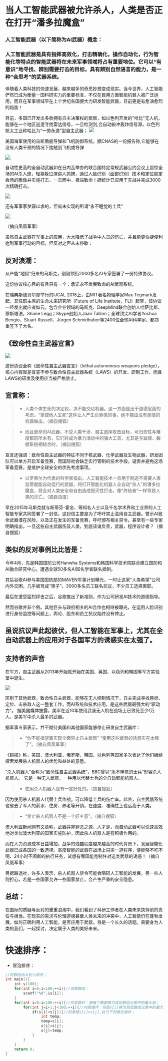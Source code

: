 
# 当人工智能武器被允许杀人，人类是否正在打开“潘多拉魔盒”

### 人工智能武器（以下简称为AI武器）概念：

### 人工智能武器是具有指挥高效化，打击精确化，操作自动化，行为智能化等特点的智能武器将在未来军事领域将占有重要地位。它可以“有意识”地寻找、辨别需要打击的目标，具有辨别自然语言的能力，是一种“会思考”的武器系统。

伴随着人类科技的快速发展，越来越多的奇思妙想变成现实。当今世界，人工智能俨然已成为衡量一国科研实力的重要标准，不仅在民用方面智能机器人被广泛运用，而且在军事领域早在上个世纪各国便大力研发智能武器，目前更是有愈演愈烈的趋势！


目前，多国已开发出多款拥有自主决策权的武器，如以色列开发的"哈比"无人机，能够在一个地区巡逻寻找雷达信号，一旦检测到,会自动俯冲轰炸信号源。以色列航太工业称哈比为“一劳永逸”型自主武器；
![](images/42.jpg)

美国海军使用的宙斯盾舰导弹和飞机防御系统，据CNAS的一份报告称,它能够在没有人类干预的情况下接触到飞机或导弹

![](images/43.jpg)

自动性更高的全自动武器如在日内瓦举办的联合国特定常规武器公约会议上震惊全场的AI杀人蜂，轻易躲过演讲人抓捕，通过人脸识别（面部识别）技术和定位锁定会场的雕像并实施打击，一击而中，极端致命！据统计已应用于实战并完成3000次精确打击。

![](images/45.jpg)



还有军事家梦寐以求的，但尚未实现的所谓“永不睡觉的士兵”

![](images/44.jpg)

（摘自凤凰军事）

虽然自主武器在军事上的应用，大大降低了战争中人员的伤亡，并且能更快捷便利达到军事行动的目标，但反对之声从未停歇：

## 反对浪潮：

从产能“地狱”归来的马斯克，刚刚领衔2000多名AI专家签署了一份特殊协议。

这份协议核心目的有且只有一个：承诺永不发展致命的AI武器系统。

在瑞典斯德哥尔摩举行的IJCAL 2018上，由MIT著名物理学家Max Tegmark发起，其任职主席的生命未来研究所（Future of Life Institute，FLI）起草，该协议一经发出就应者如云。包含企业领域的马斯克、DeepMind联合创始人哈萨比斯、穆斯塔法，Shane Legg；Skype创始人Jaan Tallinn；全球顶尖AI学者Yoshua Bengio、Stuart Russell、Jürgen Schmidhuber等2400位全球AI科学家，都郑重签下了大名。

## 《致命性自主武器宣言》 

![](images/46.jpg)

这份协议全称《致命性自主武器宣言》（lethal autonomous weapons pledge），核心内容就是宣誓不参与致命性自主武器系统（LAWS）的开发、研制工作，而且LAWS的研发及使用应当被严格禁止。

## 宣言称：

>* 人类个体生死的决定权，决不能交给机器。这一方面是出于道德层面的考虑，“掌控他人生死”这件让人产生负罪感的事，绝不能由没有感情的机器做出。（摘自搜狐）

>* 而且致命的AI武器，不受人类干涉、自主选择攻击目标，可归责性与难度都前所未有，它们将成为暴力活动中的强大工具，尤其是与监控、数据系统相结合时。（摘自搜狐）

宣言还强调：致命性自主武器的特征不同于核武器、化学武器及生物武器，研发团队可以单方开启军备竞赛，而国际社会缺乏实行管制的技术手段。谴责并避免这场军备竞赛，是维护全球安全的优先考虑事项。

>* 以罗素尔为代表的科学家指出，人工智能技术一旦用于制造不需要人类监管就能自动运行的武器，将打开智能化机器人全自动“杀人”的潘多拉魔盒，将会对人类安全和自由造成毁灭性打击。像“终结者”一样导致人类的灭亡。（摘自百度）

早在2015年马斯克就与斯蒂芬-霍金、等知名人士以及千名学术界和工业界的人工智能专家共同签署了一封信，这封信主要是为了呼吁禁止滥用自主武器。警示AI致命武器潜在风险，以及正在发生的军备竞赛，呼吁颁布相关禁令。甚至有一些专家明确指出，一旦这些自主武器伤及人类，到底该谁负责，武器，程序设计者？（摘自搜狐）
## 类似的反对事例比比皆是：

今年4月，先是韩国国防公司Hanwha Systems和韩国科学技术院联合建立国防和AI融合研究中心，遭遇全球50多名AI知名学者联名抵制。

其后谷歌AI参与美国国防部的MAVEN军事计划曝光，一时让这家“人类希望”公司内外交困，几乎被骂成“筛子”，3000多名员工联名抗议，不少员工选择离职。

最后在遭受猛烈抨击之后，谷歌推出了新准则，作为公司研发AI技术的道德指导。

然而谷歌并非个例。其他巨头与政府相关的AI合作也相继被曝光，在运用人脸识别进行身份监控等问题上，舆论、股东和员工抗议始终没有停止。

## 虽说抗议声此起彼伏，但人工智能在军事上，尤其在全自动武器上的应用对于各国军方的诱惑实在太强了。

## 支持者的声音

在军方，自主武器从2013年开始就开始在美国、英国、以色列和韩国等军方实验室中诞生。

![](images/47.jpg)

区别于其他武器，致命性自主武器，能够在无人控制情况下，自主完成寻找目标、定位、击杀敌人这一整套工作，而AI系统和技术应用，是这些武器最强大的“驱动力”。
据美国媒体披露，美军在近10年使用武装无人机在战场上已致死至少1万人，是美军中杀人最多的武器。

据军事专家表示，并不期待美国和其他国家能够停止研发自主武器库：

>* “你不能指望着实现全面禁止自主武器” “使用这些武器的诱惑实在太强了”。（摘自凤凰军事）

《镜报》称，美国、澳大利亚、俄罗斯、韩国、以色列等国家多次表达了他们继续探索发展杀人机器人的优势和益处的意愿。

“杀人机器人”全称为“致命性自主武器系统”，BBC曾以“永不睡觉的士兵”形容杀人机器人。
它是一种无人武器，一种用以代替士兵的全自动智能机器人。

>* 使用杀人机器人是有一定好处的。（摘自搜狐）

因为使用杀人机器人代替士兵作战，可以降低士兵的伤亡率。此外，自主武器系统也省去了军人的薪水、住房、养老等开销，在速度、准确性上也远高于人类。

>* “禁止杀人机器人不是一个好主意”。（摘自搜狐）

澳大利亚新闻网有文章称，武器并非罪恶之源，人才是，而自动武器可以快速高效地对类似澳大利亚的国家实施防护，因此杀人机器人是有积极作用的。

而在人力资源成本日益增加，战争的残酷程度越来越高的时代背景下，发展智能化武器已成各国的一致选择。高度智能的武器在战场上只需一道程序，便能够不吃不喝、24小时不间断的执行任务，试想有哪国能克制住对这类武器的诱惑！（摘自凤凰军事）

另据路透社，许多人表示，杀人机器人禁令可能会阻碍人工智能的发展。另一些人则担心，若是一些国家允许一些国家禁止，会产生严重的安全隐患。

## 总结：

在国际的质疑与反对的重重浪潮中，我们看到了科研工作者在人类未来抉择前的责任与担当。在现实的需求与伦理道德甚至人类未来的冲突中，人工智能仍在蓬勃发展。如何正确利用人工智能，是否应用于武器，将是一个长久的话题。需要身为人类的我们，一起探讨，决定属于人类的美好未来。

#  快速排序：
* 冒泡排序：
```c
//将数组由大到小排序；
int main(){
    int s[100];
    for(int i=0;i<100;++i){//读取数组；
        scanf("%d",&s[i]);
    }
    for(int i=0;i<100;++i){//外层循环：使每个数都换为其后数组元素中的最大值；
        for(int j=i+1;j<100;++i){//内层循环：将是s[i]换为其后数组元素中的最大值换位；
            if(s[i]<s[j]){//如果是s[i]<s[j],执行下列换位操作；
                int temp;
                temp=s[i];
                s[i]=s[j];
                s[j]=temp;
            }
        }
    }
    return 0;
}
```